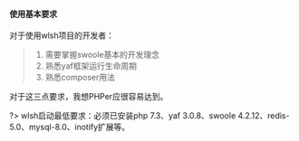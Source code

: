 #### 使用基本要求

对于使用wlsh项目的开发者：

> 1. 需要掌握swoole基本的开发理念
> 2. 熟悉yaf框架运行生命周期
> 3. 熟悉composer用法

对于这三点要求，我想PHPer应很容易达到。

?> wlsh启动最低要求：必须已安装php 7.3、yaf 3.0.8、swoole 4.2.12、redis-5.0、mysql-8.0、inotify扩展等。

